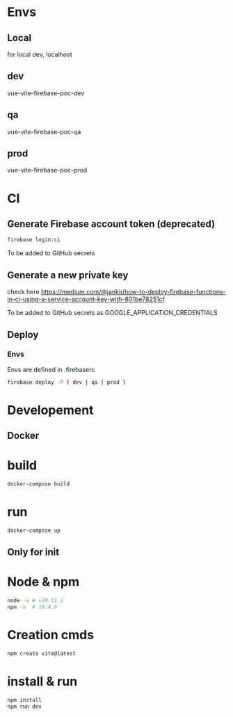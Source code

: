 # Envs

## Local 

for local dev, localhost

## dev

vue-vite-firebase-poc-dev

## qa

vue-vite-firebase-poc-qa

## prod

vue-vite-firebase-poc-prod

# CI

## Generate Firebase account token (deprecated)
```bash
firebase login:ci
```
To be added to GitHub secrets

## Generate a new private key

check here https://medium.com/@jankir/how-to-deploy-firebase-functions-in-ci-using-a-service-account-key-with-801be78251cf

To be added to GitHub secrets as GOOGLE_APPLICATION_CREDENTIALS

## Deploy

### Envs

Envs are defined in .firebaserc 

```bash
firebase deploy -P ( dev | qa | prod ) 
```

# Developement

## Docker

# build
```bash
docker-compose build
```

# run
```bash
docker-compose up
```

## Only for init

# Node & npm

```bash
node -v # v20.11.1
npm -v  # 10.4.0
```

# Creation cmds

```bash
npm create vite@latest
```

# install & run

```bash
npm install
npm run dev
```